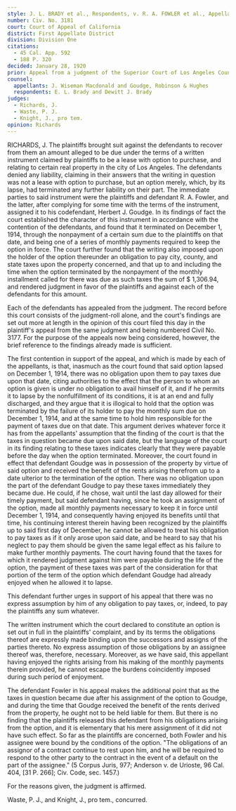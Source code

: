 ```yaml
---
style: J. L. BRADY et al., Respondents, v. R. A. FOWLER et al., Appellants
number: Civ. No. 3181
court: Court of Appeal of California
district: First Appellate District
division: Division One
citations:
  - 45 Cal. App. 592
  - 188 P. 320
decided: January 28, 1920
prior: Appeal from a judgment of the Superior Court of Los Angeles County. Paul J. McCormick, Judge.
counsel:
  appellants: J. Wiseman Macdonald and Goudge, Robinson & Hughes
  respondents: E. L. Brady and Dewitt J. Brady
judges:
  - Richards, J.
  - Waste, P. J.
  - Knight, J., pro tem.
opinion: Richards
---
```


RICHARDS, J. The plaintiffs brought suit against the defendants to recover from them an amount alleged to be due under the terms of a written instrument claimed by plaintiffs to be a lease with option to purchase, and relating to certain real property in the city of Los Angeles. The defendants denied any liability, claiming in their answers that the writing in question was not a lease with option to purchase, but an option merely, which, by its lapse, had terminated any further liability on their part. The immediate parties to said instrument were the plaintiffs and defendant R. A. Fowler, and the latter, after complying for some time with the terms of the instrument, assigned it to his codefendant, Herbert J. Goudge. In its findings of fact the court established the character of this instrument in accordance with the contention of the defendants, and found that it terminated on December 1, 1914, through the nonpayment of a certain sum due to the plaintiffs on that date, and being one of a series of monthly payments required to keep the option in force. The court further found that the writing also imposed upon the holder of the option thereunder an obligation to pay city, county, and state taxes upon the property concerned, and that up to and including the time when the option terminated by the nonpayment of the monthly installment called for there was due as such taxes the sum of $ 1,306.94, and rendered judgment in favor of the plaintiffs and against each of the defendants for this amount.

Each of the defendants has appealed from the judgment. The record before this court consists of the judgment-roll alone, and the court's findings are set out more at length in the opinion of this court filed this day in the plaintiff's appeal from the same judgment and being numbered Civil No. 3177. For the purpose of the appeals now being considered, however, the brief reference to the findings already made is sufficient.

The first contention in support of the appeal, and which is made by each of the appellants, is that, inasmuch as the court found that said option lapsed on December 1, 1914, there was no obligation upon them to pay taxes due upon that date, citing authorities to the effect that the person to whom an option is given is under no obligation to avail himself of it, and if he permits it to lapse by the nonfulfillment of its conditions, it is at an end and fully discharged, and they argue that it is illogical to hold that the option was terminated by the failure of its holder to pay the monthly sum due on December 1, 1914, and at the same time to hold him responsible for the payment of taxes due on that date. This argument derives whatever force it has from the appellants' assumption that the finding of the court is that the taxes in question became due upon said date, but the language of the court in its finding relating to these taxes indicates clearly that they were payable before the day when the option terminated. Moreover, the court found in effect that defendant Goudge was in possession of the property by virtue of said option and received the benefit of the rents arising therefrom up to a date ulterior to the termination of the option.  There was no obligation upon the part of the defendant Goudge to pay these taxes immediately they became due. He could, if he chose, wait until the last day allowed for their timely payment,  but said defendant having, since he took an assignment of the option, made all monthly payments necessary to keep it in force until December 1, 1914, and consequently having enjoyed its benefits until that time, his continuing interest therein having been recognized by the plaintiffs up to said first day of December, he cannot be allowed to treat his obligation to pay taxes as if it only arose upon said date, and be heard to say that his neglect to pay them should be given the same legal effect as his failure to make further monthly payments. The court having found that the taxes for which it rendered judgment against him were payable during the life of the option, the payment of these taxes was part of the consideration for that portion of the term of the option which defendant Goudge had already enjoyed when he allowed it to lapse.

This defendant further urges in support of his appeal that there was no express  assumption by him of any obligation to pay taxes, or, indeed, to pay the plaintiffs any sum whatever.

The written instrument which the court declared to constitute an option is set out in full in the plaintiffs' complaint, and by its terms the obligations thereof are expressly made binding upon the successors and assigns of the parties thereto. No express assumption of those obligations by an assignee thereof was, therefore, necessary. Moreover, as we have said, this appellant having enjoyed the rights arising from his making of the monthly payments therein provided, he cannot escape the burdens coincidently imposed during such period of enjoyment.

The defendant Fowler in his appeal makes the additional point that as the taxes in question became due after his assignment of the option to Goudge, and during the time that Goudge received the benefit of the rents derived from the property, he ought not to be held liable for them. But there is no finding that the plaintiffs released this defendant from his obligations arising from the option, and it is elementary that his mere assignment of it did not have such effect. So far as the plaintiffs are concerned, both Fowler and his assignee were bound by the conditions of the option. "The obligations of an assignor of a contract continue to rest upon him, and he will be required to respond to the other party to the contract in the event of a  default on the part of the assignee." (5 Corpus Juris, 977; Anderson v. de Urioste, 96 Cal. 404, [31 P. 266]; Civ. Code, sec. 1457.)

For the reasons given, the judgment is affirmed.

Waste, P. J., and Knight, J., pro tem., concurred.
